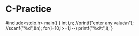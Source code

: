 # C-Practice
#include<stdio.h>
main()
{
	int i,n;
	//printf("enter any value\n");
	//scanf("%d",&n);
	for(i=10;i>=1;i--)
	printf("%d\t",i);
}

